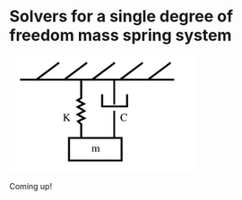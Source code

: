 # Solvers for a single degree of freedom mass spring system

![mass-spring](./res/mass_spring.png)

Coming up!